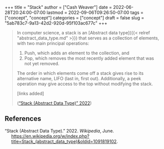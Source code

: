 +++
title = "Stack"
author = ["Cash Weaver"]
date = 2022-06-28T20:24:00-07:00
lastmod = 2022-09-06T09:26:50-07:00
tags = ["concept", "concept"]
categories = ["concept"]
draft = false
slug = "5ab783c7-9a13-42d2-920d-95f103ac677c"
+++

> In computer science, a stack is an [Abstract data type]({{< relref "abstract_data_type.md" >}}) that serves as a collection of elements, with two main principal operations:
>
> 1.  Push, which adds an element to the collection, and
> 2.  Pop, which removes the most recently added element that was not yet removed.
>
> The order in which elements come off a stack gives rise to its alternative name, LIFO (last in, first out). Additionally, a peek operation may give access to the top without modifying the stack.
>
> [links added]
>
> (<a href="#citeproc_bib_item_1">“Stack (Abstract Data Type)” 2022</a>)

## References

<style>.csl-entry{text-indent: -1.5em; margin-left: 1.5em;}</style><div class="csl-bib-body">
  <div class="csl-entry"><a id="citeproc_bib_item_1"></a>“Stack (Abstract Data Type).” 2022. <i>Wikipedia</i>, June. <a href="https://en.wikipedia.org/w/index.php?title=Stack_(abstract_data_type)&oldid=1091819102">https://en.wikipedia.org/w/index.php?title=Stack_(abstract_data_type)&#38;oldid=1091819102</a>.</div>
</div>
